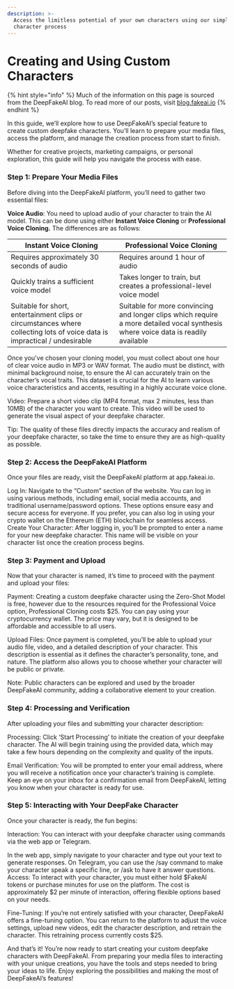 ```yaml
---
description: >-
  Access the limitless potential of your own characters using our simple custom
  character process
---
```


# Creating and Using Custom Characters

{% hint style="info" %}
Much of the information on this page is sourced from the DeepFakeAI blog. To read more of our posts, visit [blog.fakeai.io](https://blog.fakeai.io/)
{% endhint %}

In this guide, we’ll explore how to use DeepFakeAI’s special feature to create custom deepfake characters. You’ll learn to prepare your media files, access the platform, and manage the creation process from start to finish.

Whether for creative projects, marketing campaigns, or personal exploration, this guide will help you navigate the process with ease.

### Step 1: Prepare Your Media Files

Before diving into the DeepFakeAI platform, you’ll need to gather two essential files:

**Voice Audio**: You need to upload audio of your character to train the AI model. This can be done using either **Instant Voice Cloning** or **Professional Voice Cloning.** The differences are as follows:

| Instant Voice Cloning                                                                                                     | Professional Voice Cloning                                                                                                        |
| ------------------------------------------------------------------------------------------------------------------------- | --------------------------------------------------------------------------------------------------------------------------------- |
| Requires approximately 30 seconds of audio                                                                                | Requires around 1 hour of audio                                                                                                   |
| Quickly trains a sufficient voice model                                                                                   | Takes longer to train, but creates a professional-level voice model                                                               |
| Suitable for short, entertainment clips or circumstances where collecting lots of voice data is impractical / undesirable | Suitable for more convincing and longer clips which require a more detailed vocal synthesis where voice data is readily available |

Once you've chosen your cloning model, you must collect about one hour of clear voice audio in MP3 or WAV format. The audio must be distinct, with minimal background noise, to ensure the AI can accurately train on the character’s vocal traits. This dataset is crucial for the AI to learn various voice characteristics and accents, resulting in a highly accurate voice clone.

Video: Prepare a short video clip (MP4 format, max 2 minutes, less than 10MB) of the character you want to create. This video will be used to generate the visual aspect of your deepfake character.

Tip: The quality of these files directly impacts the accuracy and realism of your deepfake character, so take the time to ensure they are as high-quality as possible.

### Step 2: Access the DeepFakeAI Platform

Once your files are ready, visit the DeepFakeAI platform at app.fakeai.io.

Log In: Navigate to the “Custom” section of the website. You can log in using various methods, including email, social media accounts, and traditional username/password options. These options ensure easy and secure access for everyone. If you prefer, you can also log in using your crypto wallet on the Ethereum (ETH) blockchain for seamless access. Create Your Character: After logging in, you’ll be prompted to enter a name for your new deepfake character. This name will be visible on your character list once the creation process begins.

### Step 3: Payment and Upload

Now that your character is named, it’s time to proceed with the payment and upload your files:

Payment: Creating a custom deepfake character using the Zero-Shot Model is free, however due to the resources required for the Professional Voice option, Professional Cloning costs  $25. You can pay using your cryptocurrency wallet. The price may vary, but it is designed to be affordable and accessible to all users.

Upload Files: Once payment is completed, you’ll be able to upload your audio file, video, and a detailed description of your character. This description is essential as it defines the character’s personality, tone, and nature. The platform also allows you to choose whether your character will be public or private.

Note: Public characters can be explored and used by the broader DeepFakeAI community, adding a collaborative element to your creation.

### Step 4: Processing and Verification

After uploading your files and submitting your character description:

Processing: Click ‘Start Processing’ to initiate the creation of your deepfake character. The AI will begin training using the provided data, which may take a few hours depending on the complexity and quality of the inputs.

Email Verification: You will be prompted to enter your email address, where you will receive a notification once your character’s training is complete. Keep an eye on your inbox for a confirmation email from DeepFakeAI, letting you know when your character is ready for use.

### Step 5: Interacting with Your DeepFake Character

Once your character is ready, the fun begins:

Interaction: You can interact with your deepfake character using commands via the web app or Telegram.

In the web app, simply navigate to your character and type out your text to generate responses. On Telegram, you can use the /say command to make your character speak a specific line, or /ask to have it answer questions. Access: To interact with your character, you must either hold $FakeAI tokens or purchase minutes for use on the platform. The cost is approximately $2 per minute of interaction, offering flexible options based on your needs.

Fine-Tuning: If you’re not entirely satisfied with your character, DeepFakeAI offers a fine-tuning option. You can return to the platform to adjust the voice settings, upload new videos, edit the character description, and retrain the character. This retraining process currently costs $25.

And that’s it! You’re now ready to start creating your custom deepfake characters with DeepFakeAI. From preparing your media files to interacting with your unique creations, you have the tools and steps needed to bring your ideas to life. Enjoy exploring the possibilities and making the most of DeepFakeAI’s features!
